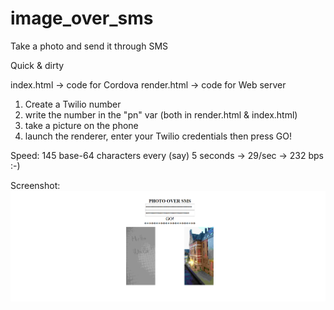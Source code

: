 # image_over_sms
Take a photo and send it through SMS

Quick & dirty

index.html  -> code for Cordova
render.html -> code for Web server


1. Create a Twilio number
2. write the number in the "pn"  var (both in render.html & index.html)
3. take a picture on the phone
4. launch the renderer, enter your Twilio credentials then press GO!

Speed: 145 base-64 characters every (say) 5 seconds ->  29/sec -> 232 bps :-)

Screenshot:
<img src='screenshot.PNG'>

